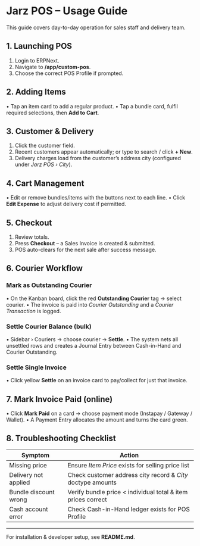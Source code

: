 # Jarz POS – Usage Guide

This guide covers day-to-day operation for sales staff and delivery team.

## 1. Launching POS
1. Login to ERPNext.
2. Navigate to **/app/custom-pos**.
3. Choose the correct POS Profile if prompted.

## 2. Adding Items
• Tap an item card to add a regular product.
• Tap a bundle card, fulfil required selections, then **Add to Cart**.

## 3. Customer & Delivery
1. Click the customer field.
2. Recent customers appear automatically; or type to search / click **+ New**.
3. Delivery charges load from the customer’s address city (configured under *Jarz POS › City*).

## 4. Cart Management
• Edit or remove bundles/items with the buttons next to each line.
• Click **Edit Expense** to adjust delivery cost if permitted.

## 5. Checkout
1. Review totals.
2. Press **Checkout** – a Sales Invoice is created & submitted.
3. POS auto-clears for the next sale after success message.

## 6. Courier Workflow
### Mark as Outstanding Courier
• On the Kanban board, click the red **Outstanding Courier** tag → select courier.
• The invoice is paid into *Courier Outstanding* and a *Courier Transaction* is logged.

### Settle Courier Balance (bulk)
• Sidebar › Couriers → choose courier → **Settle**.
• The system nets all unsettled rows and creates a Journal Entry between Cash-in-Hand and Courier Outstanding.

### Settle Single Invoice
• Click yellow **Settle** on an invoice card to pay/collect for just that invoice.

## 7. Mark Invoice Paid (online)
• Click **Mark Paid** on a card → choose payment mode (Instapay / Gateway / Wallet).
• A Payment Entry allocates the amount and turns the card green.

## 8. Troubleshooting Checklist
| Symptom | Action |
|---------|--------|
| Missing price | Ensure *Item Price* exists for selling price list |
| Delivery not applied | Check customer address city record & *City* doctype amounts |
| Bundle discount wrong | Verify bundle price < individual total & item prices correct |
| Cash account error | Check Cash-in-Hand ledger exists for POS Profile |

---
For installation & developer setup, see **README.md**.
